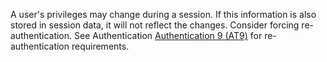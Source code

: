 A user's privileges may change during a session. If this information is also stored in session data, it will not reflect the changes. Consider forcing re-authentication. See Authentication [Authentication 9 (AT9)](/cards/AT9#card 'Authentication 9 (AT9) [internal]') for re-authentication requirements.
